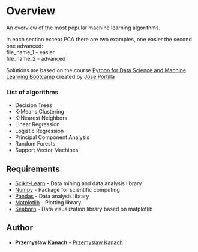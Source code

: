 # Overview

An overview of the most popular machine learning algorithms.

In each section except PCA there are two examples, one easier the second one advanced:  
file_name_1 - easier  
file_name_2 - advanced

Solutions are based on the course [Python for Data Science and Machine Learning Bootcamp](https://www.udemy.com/python-for-data-science-and-machine-learning-bootcamp/) created by [Jose Portilla](https://www.udemy.com/user/joseportilla/)

### List of algorithms

- Decision Trees
- K-Means Clustering
- K-Nearest Neighbors
- Linear Regression
- Logistic Regression
- Principal Component Analysis
- Random Forests
- Support Vector Machines

## Requirements

* [Scikit-Learn](https://scikit-learn.org/stable/) - Data mining and data analysis library
* [Numpy](http://www.numpy.org) - Package for scientific computing
* [Pandas](https://pandas.pydata.org) - Data analysis library
* [Matplotlib](https://matplotlib.org) - Plotting library
* [Seaborn](https://seaborn.pydata.org) - Data visualization library based on matplotlib

## Author

* **Przemysław Kanach** - [Przemysław Kanach](https://github.com/Przemoo16)
